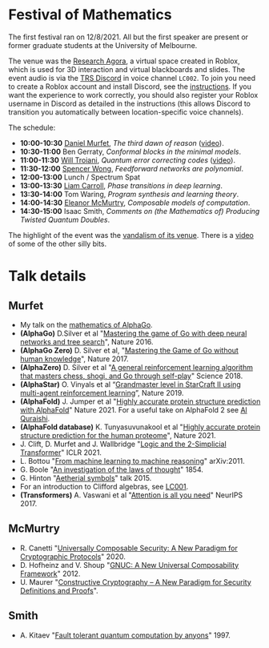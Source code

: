 # Festival of Mathematics

The first festival ran on 12/8/2021. All but the first speaker are present or former graduate students at the University of Melbourne.

The venue was the [Research Agora](https://www.roblox.com/games/7168699181/metauni-LC002-Research-Agora), a virtual space created in Roblox, which is used for 3D interaction and virtual blackboards and slides. The event audio is via the [TRS Discord](https://discord.gg/9yBaAxPSK8) in voice channel `LC002`. To join you need to create a Roblox account and install Discord,  see the [instructions](https://metauni.org/posts/instructions/instructions). If you want the experience to work correctly, you should also register your Roblox username in Discord as detailed in the instructions (this allows Discord to transition you automatically between location-specific voice channels).

The schedule:

- **10:00-10:30** [Daniel Murfet](http://therisingsea.org), *The third dawn of reason* ([video](https://youtu.be/GIR3UsSPKuI)).
- **10:30-11:00** Ben Gerraty, *Conformal blocks in the minimal models*.
- **11:00-11:30** [Will Troiani](https://williamtroiani.github.io), *Quantum error correcting codes* ([video](https://youtu.be/xzfqkOe_yMU)).
- **11:30-12:00** [Spencer Wong](https://blimlim.github.io), *Feedforward networks are polynomial*.
- **12:00-13:00** Lunch / Spectrum Spat
- **13:00-13:30** [Liam Carroll](https://lemmykc.github.io/MDLG_lemmykc/), *Phase transitions in deep learning*.
- **13:30-14:00** Tom Waring, *Program synthesis and learning theory*.
- **14:00-14:30** [Eleanor McMurtry](https://eleanorve.net), *Composable models of computation*.
- **14:30-15:00** Isaac Smith, *Comments on (the Mathematics of) Producing Twisted Quantum Doubles*.

The highlight of the event was the [vandalism of its venue](https://youtu.be/jryDAxI3XSo). There is a [video](https://youtu.be/q2FSwEIHCbk) of some of the other silly bits.

# Talk details

## Murfet

* My talk on the [mathematics of AlphaGo](http://therisingsea.org/notes/talk-alphago.pdf).
* **(AlphaGo)** D.Silver et al "[Mastering the game of Go with deep neural networks and tree search](https://www.nature.com/articles/nature16961)", Nature 2016.
* **(AlphaGo Zero)** D. Silver et al, "[Mastering the Game of Go without human knowledge](https://www.nature.com/articles/nature24270)", Nature 2017.
* **(AlphaZero)** D. Silver et al "[A general reinforcement learning algorithm that masters chess, shogi, and Go through self-play](https://science.sciencemag.org/content/362/6419/1140.full?ijkey=XGd77kI6W4rSc&keytype=ref&siteid=sci)" Science 2018.
* **(AlphaStar)** O. Vinyals et al “[Grandmaster level in StarCraft II using multi-agent reinforcement learning](https://www.nature.com/articles/s41586-019-1724-z)”, Nature 2019.
* **(AlphaFold)** J. Jumper et al "[Highly accurate protein structure prediction with AlphaFold](https://www.nature.com/articles/s41586-021-03819-2)" Nature 2021. For a useful take on AlphaFold 2 see [Al Quraishi](https://moalquraishi.wordpress.com/2021/07/25/the-alphafold2-method-paper-a-fount-of-good-ideas/).
* **(AlphaFold database)** K. Tunyasuvunakool et al "[Highly accurate protein structure prediction for the human proteome](https://www.nature.com/articles/s41586-021-03828-1)", Nature 2021.
* J. Clift, D. Murfet and J. Wallbridge "[Logic and the 2-Simplicial Transformer](https://iclr.cc/virtual_2020/poster_rkecJ6VFvr.html)" ICLR 2021.
* L. Bottou "[From machine learning to machine reasoning](https://arxiv.org/abs/1102.1808)" arXiv:2011.
* G. Boole "[An investigation of the laws of thought](https://plato.stanford.edu/entries/boole/)" 1854.
* G. Hinton "[Aetherial symbols](https://drive.google.com/file/d/0B8i61jl8OE3XdHRCSkV1VFNqTWc/view?resourcekey=0-_o3RGBxHLgWGORGIij-FMA)" talk 2015.
* For an introduction to Clifford algebras, see [LC001](https://metauni.org/posts/loci/loci).
* **(Transformers)** A. Vaswani et al "[Attention is all you need](https://papers.nips.cc/paper/2017/file/3f5ee243547dee91fbd053c1c4a845aa-Paper.pdf)" NeurIPS 2017.

## McMurtry

* R. Canetti "[Universally Composable Security: A New Paradigm for Cryptographic Protocols](https://eprint.iacr.org/2000/067.pdf)" 2020.
* D. Hofheinz and V. Shoup "[GNUC: A New Universal Composability Framework](https://eprint.iacr.org/2011/303.pdf)" 2012.
* U. Maurer "[Constructive Cryptography – A New Paradigm for Security Definitions and Proofs](https://link.springer.com/content/pdf/10.1007/978-3-642-27375-9_3.pdf)".

## Smith

* A. Kitaev "[Fault tolerant quantum computation by anyons](https://arxiv.org/abs/quant-ph/9707021)" 1997.
